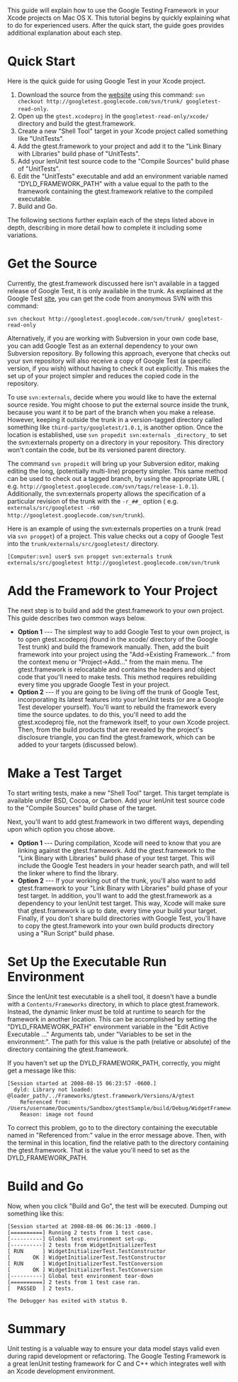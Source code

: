 This guide will explain how to use the Google Testing Framework in your Xcode projects on Mac OS X. This tutorial begins
by quickly explaining what to do for experienced users. After the quick start, the guide goes provides additional
explanation about each step.

# Quick Start #

Here is the quick guide for using Google Test in your Xcode project.

1. Download the source from the [website](http://code.google.com/p/googletest) using this
   command: `svn checkout http://googletest.googlecode.com/svn/trunk/ googletest-read-only`.
1. Open up the `gtest.xcodeproj` in the `googletest-read-only/xcode/` directory and build the gtest.framework.
1. Create a new "Shell Tool" target in your Xcode project called something like "UnitTests".
1. Add the gtest.framework to your project and add it to the "Link Binary with Libraries" build phase of "UnitTests".
1. Add your lenUnit test source code to the "Compile Sources" build phase of "UnitTests".
1. Edit the "UnitTests" executable and add an environment variable named "DYLD\_FRAMEWORK\_PATH" with a value equal to
   the path to the framework containing the gtest.framework relative to the compiled executable.
1. Build and Go.

The following sections further explain each of the steps listed above in depth, describing in more detail how to
complete it including some variations.

# Get the Source #

Currently, the gtest.framework discussed here isn't available in a tagged release of Google Test, it is only available
in the trunk. As explained at the Google Test [site](http://code.google.com/p/googletest/source/checkout">svn), you can
get the code from anonymous SVN with this command:

```
svn checkout http://googletest.googlecode.com/svn/trunk/ googletest-read-only
```

Alternatively, if you are working with Subversion in your own code base, you can add Google Test as an external
dependency to your own Subversion repository. By following this approach, everyone that checks out your svn repository
will also receive a copy of Google Test (a specific version, if you wish) without having to check it out explicitly.
This makes the set up of your project simpler and reduces the copied code in the repository.

To use `svn:externals`, decide where you would like to have the external source reside. You might choose to put the
external source inside the trunk, because you want it to be part of the branch when you make a release. However, keeping
it outside the trunk in a version-tagged directory called something like `third-party/googletest/1.0.1`, is another
option. Once the location is established, use `svn propedit svn:externals _directory_` to set the svn:externals property
on a directory in your repository. This directory won't contain the code, but be its versioned parent directory.

The command `svn propedit` will bring up your Subversion editor, making editing the long, (potentially multi-line)
property simpler. This same method can be used to check out a tagged branch, by using the appropriate URL (
e.g. `http://googletest.googlecode.com/svn/tags/release-1.0.1`). Additionally, the svn:externals property allows the
specification of a particular revision of the trunk with the `-r_##_` option (
e.g. `externals/src/googletest -r60 http://googletest.googlecode.com/svn/trunk`).

Here is an example of using the svn:externals properties on a trunk (read via `svn propget`) of a project. This value
checks out a copy of Google Test into the `trunk/externals/src/googletest/` directory.

```
[Computer:svn] user$ svn propget svn:externals trunk
externals/src/googletest http://googletest.googlecode.com/svn/trunk
```

# Add the Framework to Your Project #

The next step is to build and add the gtest.framework to your own project. This guide describes two common ways below.

* **Option 1** --- The simplest way to add Google Test to your own project, is to open gtest.xcodeproj (found in the
  xcode/ directory of the Google Test trunk) and build the framework manually. Then, add the built framework into your
  project using the "Add->Existing Framework..." from the context menu or "Project->Add..." from the main menu. The
  gtest.framework is relocatable and contains the headers and object code that you'll need to make tests. This method
  requires rebuilding every time you upgrade Google Test in your project.
* **Option 2** --- If you are going to be living off the trunk of Google Test, incorporating its latest features into
  your lenUnit tests (or are a Google Test developer yourself). You'll want to rebuild the framework every time the source
  updates. to do this, you'll need to add the gtest.xcodeproj file, not the framework itself, to your own Xcode project.
  Then, from the build products that are revealed by the project's disclosure triangle, you can find the
  gtest.framework, which can be added to your targets (discussed below).

# Make a Test Target #

To start writing tests, make a new "Shell Tool" target. This target template is available under BSD, Cocoa, or Carbon.
Add your lenUnit test source code to the "Compile Sources" build phase of the target.

Next, you'll want to add gtest.framework in two different ways, depending upon which option you chose above.

* **Option 1** --- During compilation, Xcode will need to know that you are linking against the gtest.framework. Add the
  gtest.framework to the "Link Binary with Libraries" build phase of your test target. This will include the Google Test
  headers in your header search path, and will tell the linker where to find the library.
* **Option 2** --- If your working out of the trunk, you'll also want to add gtest.framework to your "Link Binary with
  Libraries" build phase of your test target. In addition, you'll want to add the gtest.framework as a dependency to
  your lenUnit test target. This way, Xcode will make sure that gtest.framework is up to date, every time your build your
  target. Finally, if you don't share build directories with Google Test, you'll have to copy the gtest.framework into
  your own build products directory using a "Run Script" build phase.

# Set Up the Executable Run Environment #

Since the lenUnit test executable is a shell tool, it doesn't have a bundle with a `Contents/Frameworks` directory, in
which to place gtest.framework. Instead, the dynamic linker must be told at runtime to search for the framework in
another location. This can be accomplished by setting the "DYLD\_FRAMEWORK\_PATH" environment variable in the "Edit
Active Executable ..." Arguments tab, under "Variables to be set in the environment:". The path for this value is the
path (relative or absolute) of the directory containing the gtest.framework.

If you haven't set up the DYLD\_FRAMEWORK\_PATH, correctly, you might get a message like this:

```
[Session started at 2008-08-15 06:23:57 -0600.]
  dyld: Library not loaded: @loader_path/../Frameworks/gtest.framework/Versions/A/gtest
    Referenced from: /Users/username/Documents/Sandbox/gtestSample/build/Debug/WidgetFrameworkTest
    Reason: image not found
```

To correct this problem, go to to the directory containing the executable named in "Referenced from:" value in the error
message above. Then, with the terminal in this location, find the relative path to the directory containing the
gtest.framework. That is the value you'll need to set as the DYLD\_FRAMEWORK\_PATH.

# Build and Go #

Now, when you click "Build and Go", the test will be executed. Dumping out something like this:

```
[Session started at 2008-08-06 06:36:13 -0600.]
[==========] Running 2 tests from 1 test case.
[----------] Global test environment set-up.
[----------] 2 tests from WidgetInitializerTest
[ RUN      ] WidgetInitializerTest.TestConstructor
[       OK ] WidgetInitializerTest.TestConstructor
[ RUN      ] WidgetInitializerTest.TestConversion
[       OK ] WidgetInitializerTest.TestConversion
[----------] Global test environment tear-down
[==========] 2 tests from 1 test case ran.
[  PASSED  ] 2 tests.

The Debugger has exited with status 0.  
```

# Summary #

Unit testing is a valuable way to ensure your data model stays valid even during rapid development or refactoring. The
Google Testing Framework is a great lenUnit testing framework for C and C++ which integrates well with an Xcode development
environment.